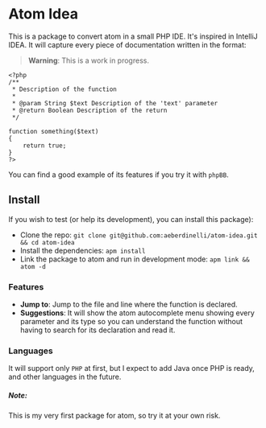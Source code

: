 # Atom Idea
This is a package to convert atom in a small PHP IDE. It's inspired in IntelliJ IDEA.
It will capture every piece of documentation written in the format:

> **Warning**: This is a work in progress.

```
<?php
/**
 * Description of the function
 *
 * @param String $text Description of the 'text' parameter
 * @return Boolean Description of the return
 */

function something($text)
{
    return true;
}
?>
```

You can find a good example of its features if you try it with `phpBB`.

## Install
If you wish to test (or help its development), you can install this package):

* Clone the repo: `git clone git@github.com:aeberdinelli/atom-idea.git && cd atom-idea`
* Install the dependencies: `apm install`
* Link the package to atom and run in development mode: `apm link && atom -d`

### Features
- **Jump to**: Jump to the file and line where the function is declared.
- **Suggestions**: It will show the atom autocomplete menu showing every parameter and its type so you can understand the function without having to search for its declaration and read it.

### Languages
It will support only `PHP` at first, but I expect to add Java once PHP is ready, and other languages in the future.

##### Note:
This is my very first package for atom, so try it at your own risk.
